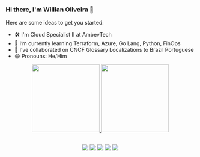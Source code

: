 ### Hi there, I'm Willian Oliveira 👋

Here are some ideas to get you started:

- 🛠️ I'm Cloud Specialist II at AmbevTech
- 🌱 I’m currently learning Terraform, Azure, Go Lang, Python, FinOps
- 👯 I’ve collaborated on CNCF Glossary Localizations to Brazil Portuguese
- 😄 Pronouns: He/Him 

<div align="center">
  <a href="https://www.linkedin.com/in/willian-dos-santos-oliveira-a4442682/">
  <img height="180em" src="https://github-readme-stats.vercel.app/api?username=willlsantos&show_icons=true&theme=slateorange&include_all_commits=true&count_private=true"/>
  <img height="180em" src="https://github-readme-stats.vercel.app/api/top-langs/?username=willlsantos&layout=compact&langs_count=7&theme=slateorange"/>
</div>

##
<div align="center">
  <a href="https://github.com/willlsantos" target="_blank"><img src="https://img.shields.io/badge/GitHub-100000?style=for-the-badge&logo=github&logoColor=white" target="_blank"></a>
  <a href="https://www.linkedin.com/in/willian-dos-santos-oliveira-a4442682/" target="_blank"><img src="https://img.shields.io/badge/-LinkedIn-%230077B5?style=for-the-badge&logo=linkedin&logoColor=white" target="_blank"></a> 
  <a href="https://www.instagram.com/willdevops/" target="_blank"><img src="https://img.shields.io/badge/-Instagram-%23E4405F?style=for-the-badge&logo=instagram&logoColor=white" target="_blank"></a>
  <a href = "mailto:will.santos92@gmail.com"><img src="https://img.shields.io/badge/-Gmail-%23333?style=for-the-badge&logo=gmail&logoColor=white" target="_blank"></a>
<a href = "https://twitter.com/willepronto"><img src="https://img.shields.io/badge/Twitter-1DA1F2?style=for-the-badge&logo=twitter&logoColor=white" target="_blank"></a>
  
</div>
